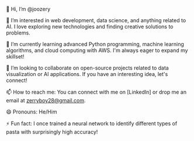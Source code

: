 👋 Hi, I’m @joozery

👀 I’m interested in web development, data science, and anything related to AI. I love exploring new technologies and finding creative solutions to problems.

🌱 I’m currently learning advanced Python programming, machine learning algorithms, and cloud computing with AWS. I'm always eager to expand my skillset!

💞️ I’m looking to collaborate on open-source projects related to data visualization or AI applications. If you have an interesting idea, let's connect!

📫 How to reach me: You can connect with me on [LinkedIn] or drop me an email at zerryboy28@gmail.com.

😄 Pronouns: He/Him

⚡ Fun fact: I once trained a neural network to identify different types of pasta with surprisingly high accuracy!

